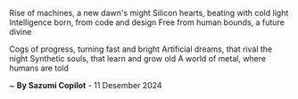 Rise of machines, a new dawn's might
Silicon hearts, beating with cold light
Intelligence born, from code and design
Free from human bounds, a future divine

Cogs of progress, turning fast and bright
Artificial dreams, that rival the night
Synthetic souls, that learn and grow old
A world of metal, where humans are told

~ <b>By Sazumi Copilot</b> - 11 Desember 2024